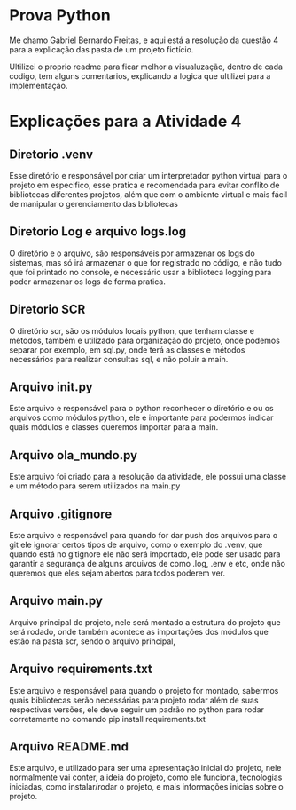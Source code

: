 # Prova Python
Me chamo Gabriel Bernardo Freitas, e aqui está a resolução da questão 4 para a explicação das pasta de um projeto fictício.

Ultilizei o proprio readme para ficar melhor a visualuzação, dentro de cada codigo, tem alguns comentarios, explicando a logica que ultilizei para a implementação.

# Explicações para a Atividade 4

## Diretorio .venv

Esse diretório e responsável por criar um interpretador python virtual para o projeto em especifico, esse pratica e recomendada para evitar conflito de bibliotecas diferentes projetos, além que com o ambiente virtual e mais fácil de manipular o gerenciamento das bibliotecas

## Diretorio Log e arquivo logs.log

O diretório e o arquivo, são responsáveis por armazenar os logs do sistemas, mas só irá armazenar o que for registrado no código, e não tudo que foi printado no console, e necessário usar a biblioteca logging para poder armazenar os logs de forma pratica.

## Diretorio SCR

O diretório scr, são os módulos locais python, que tenham classe e métodos, também e utilizado para organização do projeto, onde podemos separar por exemplo, em sql.py, onde terá as classes e métodos necessários para realizar consultas sql, e não poluir a main.

## Arquivo __init__.py

Este arquivo e responsável para o python reconhecer o diretório e ou os arquivos como módulos python, ele e importante para podermos indicar quais módulos e classes queremos importar para a main.

## Arquivo ola_mundo.py

Este arquivo foi criado para a resolução da atividade, ele possui uma classe e um método para serem utilizados na main.py

## Arquivo .gitignore

Este arquivo e responsável para quando for dar push dos arquivos para o git ele ignorar certos tipos de arquivo, como o exemplo do .venv, que quando está no gitignore ele não será importado, ele pode ser usado para garantir a segurança de alguns arquivos de como .log, .env e etc, onde não queremos que eles sejam abertos para todos poderem ver.

## Arquivo main.py

Arquivo principal do projeto, nele será montado a estrutura do projeto que será rodado, onde também acontece as importações dos módulos que estão na pasta scr, sendo o arquivo principal, 

## Arquivo requirements.txt

Este arquivo e responsável para quando o projeto for montado, sabermos quais bibliotecas serão necessárias para projeto rodar além de suas respectivas versões, ele deve seguir um padrão no python para rodar corretamente no comando pip install requirements.txt

## Arquivo README.md

Este arquivo, e utilizado para ser uma apresentação inicial do projeto, nele normalmente vai conter, a ideia do projeto, como ele funciona, tecnologias iniciadas, como instalar/rodar o projeto, e mais informações inicias sobre o projeto.
